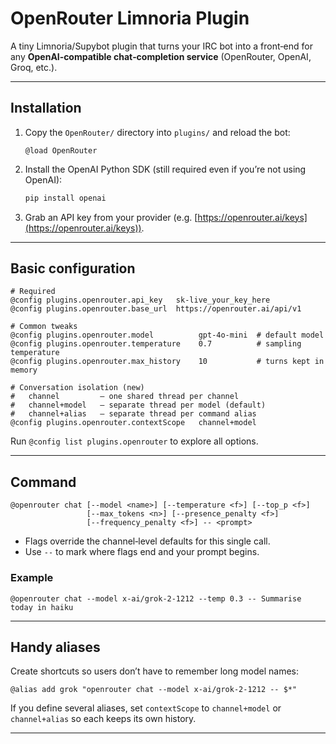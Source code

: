 # OpenRouter Limnoria Plugin

A tiny Limnoria/Supybot plugin that turns your IRC bot into a front‑end for any **OpenAI‑compatible chat‑completion service** (OpenRouter, OpenAI, Groq, etc.).

---

## Installation

1. Copy the `OpenRouter/` directory into `plugins/` and reload the bot:

   ```irc
   @load OpenRouter
   ```
2. Install the OpenAI Python SDK (still required even if you’re not using OpenAI):

   ```bash
   pip install openai
   ```
3. Grab an API key from your provider (e.g. [https://openrouter.ai/keys](https://openrouter.ai/keys)).

---

## Basic configuration

```irc
# Required
@config plugins.openrouter.api_key   sk‑live_your_key_here
@config plugins.openrouter.base_url  https://openrouter.ai/api/v1

# Common tweaks
@config plugins.openrouter.model          gpt‑4o-mini  # default model
@config plugins.openrouter.temperature    0.7          # sampling temperature
@config plugins.openrouter.max_history    10           # turns kept in memory

# Conversation isolation (new)
#   channel         – one shared thread per channel
#   channel+model   – separate thread per model (default)
#   channel+alias   – separate thread per command alias
@config plugins.openrouter.contextScope   channel+model
```

Run `@config list plugins.openrouter` to explore all options.

---

## Command

```irc
@openrouter chat [--model <name>] [--temperature <f>] [--top_p <f>]
                 [--max_tokens <n>] [--presence_penalty <f>]
                 [--frequency_penalty <f>] -- <prompt>
```

* Flags override the channel‑level defaults for this single call.
* Use `--` to mark where flags end and your prompt begins.

### Example

```irc
@openrouter chat --model x‑ai/grok‑2‑1212 --temp 0.3 -- Summarise today in haiku
```

---

## Handy aliases

Create shortcuts so users don’t have to remember long model names:

```irc
@alias add grok "openrouter chat --model x‑ai/grok‑2‑1212 -- $*"
```

If you define several aliases, set `contextScope` to `channel+model` or `channel+alias` so each keeps its own history.

---

